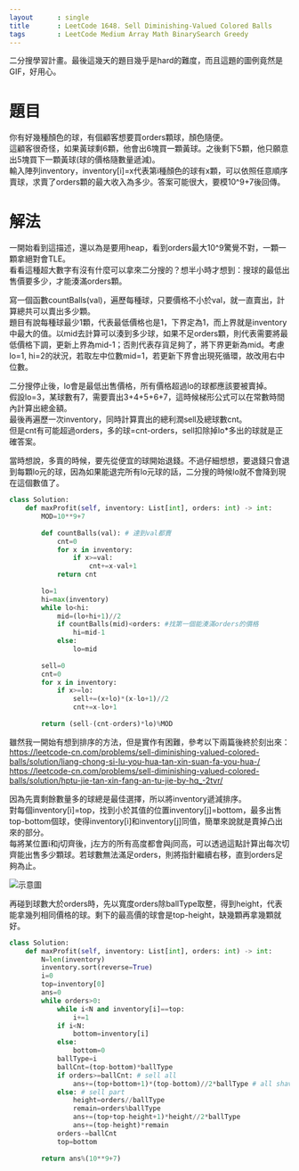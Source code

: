 ```yaml
--- 
layout      : single
title       : LeetCode 1648. Sell Diminishing-Valued Colored Balls
tags        : LeetCode Medium Array Math BinarySearch Greedy
---
```

二分搜學習計畫。最後這幾天的題目幾乎是hard的難度，而且這題的圖例竟然是GIF，好用心。  

# 題目
你有好幾種顏色的球，有個顧客想要買orders顆球，顏色隨便。  
這顧客很奇怪，如果黃球剩6顆，他會出6塊買一顆黃球。之後剩下5顆，他只願意出5塊買下一顆黃球(球的價格隨數量遞減)。  
輸入陣列inventory，inventory[i]=x代表第i種顏色的球有x顆，可以依照任意順序賣球，求賣了orders顆的最大收入為多少。答案可能很大，要模10^9+7後回傳。  

# 解法
一開始看到這描述，還以為是要用heap，看到orders最大10^9驚覺不對，一顆一顆拿絕對會TLE。  
看看這種超大數字有沒有什麼可以拿來二分搜的？想半小時才想到：搜球的最低出售價要多少，才能湊滿orders顆。  

寫一個函數countBalls(val)，遍歷每種球，只要價格不小於val，就一直賣出，計算總共可以賣出多少顆。  
題目有說每種球最少1顆，代表最低價格也是1，下界定為1，而上界就是inventory中最大的值。以mid去計算可以湊到多少球，如果不足orders顆，則代表需要將最低價格下調，更新上界為mid-1；否則代表存貨足夠了，將下界更新為mid。考慮lo=1, hi=2的狀況，若取左中位數mid=1，若更新下界會出現死循環，故改用右中位數。  

二分搜停止後，lo會是最低出售價格，所有價格超過lo的球都應該要被賣掉。  
假設lo=3，某球數有7，需要賣出3+4+5+6+7，這時候梯形公式可以在常數時間內計算出總金額。  
最後再遍歷一次inventory，同時計算賣出的總利潤sell及總球數cnt。  
但是cnt有可能超過orders，多的球=cnt-orders，sell扣除掉lo*多出的球就是正確答案。  

當時想說，多賣的時候，要先從便宜的球開始退錢。不過仔細想想，要退錢只會退到每顆lo元的球，因為如果能退完所有lo元球的話，二分搜的時候lo就不會降到現在這個數值了。

```python
class Solution:
    def maxProfit(self, inventory: List[int], orders: int) -> int:
        MOD=10**9+7
        
        def countBalls(val): # 達到val都賣
            cnt=0
            for x in inventory:
                if x>=val:
                    cnt+=x-val+1
            return cnt
        
        lo=1
        hi=max(inventory)
        while lo<hi:
            mid=(lo+hi+1)//2
            if countBalls(mid)<orders: #找第一個能湊滿orders的價格
                hi=mid-1
            else:
                lo=mid
                
        sell=0
        cnt=0
        for x in inventory:
            if x>=lo:
                sell+=(x+lo)*(x-lo+1)//2
                cnt+=x-lo+1
                
        return (sell-(cnt-orders)*lo)%MOD
```

雖然我一開始有想到排序的方法，但是實作有困難，參考以下兩篇後終於刻出來：  
https://leetcode-cn.com/problems/sell-diminishing-valued-colored-balls/solution/liang-chong-si-lu-you-hua-tan-xin-suan-fa-you-hua-/  
https://leetcode-cn.com/problems/sell-diminishing-valued-colored-balls/solution/hptu-jie-tan-xin-fang-an-tu-jie-by-hq_-2tvr/  

因為先賣剩餘數量多的球總是最佳選擇，所以將inventory遞減排序。  
對每個inventory[i]=top，找到小於其值的位置inventory[j]=bottom，最多出售top-bottom個球，使得inventory[i]和inventory[j]同值，簡單來說就是賣掉凸出來的部分。  
每將某位置i和j切齊後，j左方的所有高度都會與j同高，可以透過這點計算出每次切齊能出售多少顆球。若球數無法滿足orders，則將指針繼續右移，直到orders足夠為止。

![示意圖](/img/assets/1648-1.jpg)

再碰到球數大於orders時，先以寬度orders除ballType取整，得到height，代表能拿幾列相同價格的球。剩下的最高價的球會是top-height，缺幾顆再拿幾顆就好。

```python
class Solution:
    def maxProfit(self, inventory: List[int], orders: int) -> int:
        N=len(inventory)
        inventory.sort(reverse=True)
        i=0
        top=inventory[0]
        ans=0
        while orders>0:
            while i<N and inventory[i]==top:
                i+=1
            if i<N:
                bottom=inventory[i]
            else:
                bottom=0
            ballType=i
            ballCnt=(top-bottom)*ballType
            if orders>=ballCnt: # sell all
                ans+=(top+bottom+1)*(top-bottom)//2*ballType # all shave to 'bottom'
            else: # sell part
                height=orders//ballType
                remain=orders%ballType
                ans+=(top+top-height+1)*height//2*ballType
                ans+=(top-height)*remain
            orders-=ballCnt
            top=bottom
            
        return ans%(10**9+7)
```